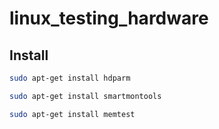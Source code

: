 # linux_testing_hardware
## Install  
```sh
sudo apt-get install hdparm
```
```sh
sudo apt-get install smartmontools 
```
```sh
sudo apt-get install memtest 
```


